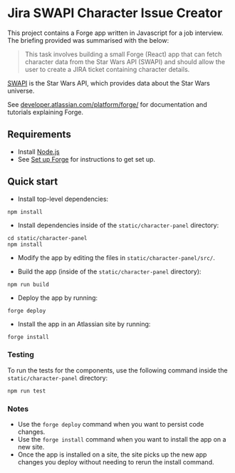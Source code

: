 # Jira SWAPI Character Issue Creator

This project contains a Forge app written in Javascript for a job interview. The briefing provided was summarised with the below:

> This task involves building a small Forge (React) app that can fetch character data from the Star Wars API (SWAPI) and should allow the user to create a JIRA ticket containing character details.

[SWAPI](https://swapi.dev) is the Star Wars API, which provides data about the Star Wars universe.

See [developer.atlassian.com/platform/forge/](https://developer.atlassian.com/platform/forge) for documentation and tutorials explaining Forge.

## Requirements

- Install [Node.js](https://nodejs.org/en/)
- See [Set up Forge](https://developer.atlassian.com/platform/forge/set-up-forge/) for instructions to get set up.

## Quick start

-   Install top-level dependencies:

```
npm install
```

-   Install dependencies inside of the `static/character-panel` directory:

```
cd static/character-panel
npm install
```

-   Modify the app by editing the files in `static/character-panel/src/`.

-   Build the app (inside of the `static/character-panel` directory):

```
npm run build
```

-   Deploy the app by running:

```
forge deploy
```

-   Install the app in an Atlassian site by running:

```
forge install
```

### Testing

To run the tests for the components, use the following command inside the `static/character-panel` directory:

```
npm run test
```

### Notes

-   Use the `forge deploy` command when you want to persist code changes.
-   Use the `forge install` command when you want to install the app on a new site.
-   Once the app is installed on a site, the site picks up the new app changes you deploy without needing to rerun the install command.
